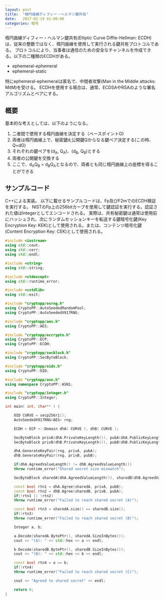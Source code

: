 ```yaml
---
layout: post
title:  "楕円曲線ディフィー・ヘルマン鍵共有"
date:   2017-02-19 01:00:00
categories: 暗号
---
```


楕円曲線ディフィー・ヘルマン鍵共有(Elliptic Curve Diffie-Hellman: ECDH)は、従来の整数ではなく、楕円曲線を使用して実行される鍵共有プロトコルである。
プロトコルにより、当事者は通信のための安全なチャンネルを作成できる。以下の二種類のECDHがある。

* ephemeral-ephemeral
* ephemeral-static

特にephemeral-ephemeralは匿名で、中間者攻撃(Man in the Middle attacks: MitM)を受ける。
ECDHを使用する場合は、通常、ECDSAやRSAのような署名アルゴリズムとペアにする。

## 概要
基本的な考えとしては、以下のようになる。

1. 二者間で使用する楕円曲線を決定する（ベースポイントG)
2. 両者は楕円曲線上で、秘密鍵d,公開鍵Qからなる鍵ペア決定する(この時、Q=dG)
3. それぞれの鍵ペアを(d<sub>A</sub>, Q<sub>A</sub>)、(d<sub>B</sub>, Q<sub>B</sub>)とする
4. 両者の公開鍵を交換する
5. ここで、d<sub>A</sub>Q<sub>B</sub> =
   d<sub>B</sub>Q<sub>A</sub>となるので、両者とも同じ楕円曲線上の座標を得ることができる

## サンプルコード
C++による実装。
以下に載せるサンプルコードは、Fp及びF2mでのECDH検証を実行する。
NISTのFp上の256bitカーブを使用して鍵認証を実行する。認証された値はIntegerとしてエンコードされる。
実際は、共有秘密鍵は通常は使用前にハッシュされ、次にランダムセッションキーを転送する鍵暗号化鍵(Key Encryption Key: KEK)として使用される。または、コンテンツ暗号化鍵(Content Encryption Key: CEK)として使用される。

```c++
#include <iostream>
using std::cout;
using std::cerr;
using std::endl;

#include <string>
using std::string;

#include <stdexcept>
using std::runtime_error;

#include <cstdlib>
using std::exit;

#include "cryptopp/osrng.h"
using CryptoPP::AutoSeededRandomPool;
using CryptoPP::AutoSeededX917RNG;

#include "cryptopp/aes.h"
using CryptoPP::AES;

#include "cryptopp/eccrypto.h"
using CryptoPP::ECP;
using CryptoPP::ECDH;

#include "cryptopp/secblock.h"
using CryptoPP::SecByteBlock;

#include "cryptopp/oids.h"
using CryptoPP::OID;

#include "cryptopp/asn.h"
using namespace CryptoPP::ASN1;

#include "cryptopp/integer.h"
using CryptoPP::Integer;

int main( int, char** ) {

    OID CURVE = secp256r1();
    AutoSeededX917RNG<AES> rng;

    ECDH < ECP >::Domain dhA( CURVE ), dhB( CURVE );

    SecByteBlock privA(dhA.PrivateKeyLength()), pubA(dhA.PublicKeyLength());
    SecByteBlock privB(dhB.PrivateKeyLength()), pubB(dhB.PublicKeyLength());

    dhA.GenerateKeyPair(rng, privA, pubA);
    dhB.GenerateKeyPair(rng, privB, pubB);

    if(dhA.AgreedValueLength() != dhB.AgreedValueLength())
    throw runtime_error("Shared secret size mismatch");

    SecByteBlock sharedA(dhA.AgreedValueLength()), sharedB(dhB.AgreedValueLength());

    const bool rtn1 = dhA.Agree(sharedA, privA, pubB);
    const bool rtn2 = dhB.Agree(sharedB, privB, pubA);
    if(!rtn1 || !rtn2)
    throw runtime_error("Failed to reach shared secret (A)");

    const bool rtn3 = sharedA.size() == sharedB.size();
    if(!rtn3)
    throw runtime_error("Failed to reach shared secret (B)");

    Integer a, b;

    a.Decode(sharedA.BytePtr(), sharedA.SizeInBytes());
    cout << "(A): " << std::hex << a << endl;

    b.Decode(sharedB.BytePtr(), sharedB.SizeInBytes());
    cout << "(B): " << std::hex << b << endl;

    const bool rtn4 = a == b;
    if(!rtn4)
    throw runtime_error("Failed to reach shared secret (C)");

    cout << "Agreed to shared secret" << endl;

    return 0;
}
```
